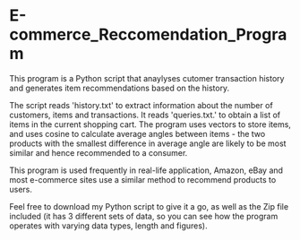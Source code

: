 # E-commerce_Reccomendation_Program
This program is a Python script that anaylyses cutomer transaction history and generates item recommendations based on the history.

The script reads 'history.txt' to extract information about the number of customers, items and transactions. It reads 'queries.txt.' to obtain a list of items in the current shopping cart. The program uses vectors to store items, and uses cosine to calculate average angles between items - the two products with the smallest difference in average angle are likely to be most similar and hence recommended to a consumer.

This program is used frequently in real-life application, Amazon, eBay and most e-commerce sites use a similar method to recommend products to users.

Feel free to download my Python script to give it a go, as well as the Zip file included (it has 3 different sets of data, so you can see how the program operates with varying data types, length and figures).
